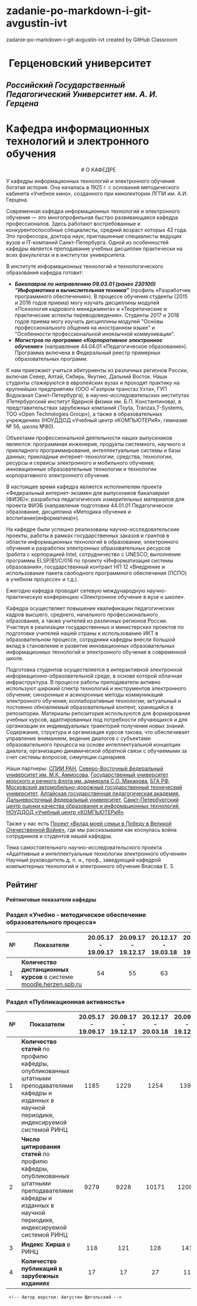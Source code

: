 # zadanie-po-markdown-i-git-avgustin-ivt
zadanie-po-markdown-i-git-avgustin-ivt created by GitHub Classroom
# <img src="https://mybrainstorm.ru/wp-content/uploads/2019/12/logotip.png" alt="logo" style="zoom: 1%;" /> Герценовский университет

## _Российский Государственный Педагогический Университет им. А. И. Герцена_

# Кафедра информационных технологий и электронного обучения



<div align="center">
  # О КАФЕДРЕ
</div>


У кафедры информационных технологий и электронного обучения богатая история. Она началась в 1925 г. с основания методического кабинета «Учебное кино», созданного при кинолектории ЛГПИ им. А.И. Герцена.

Современная кафедра информационных технологий и электронного обучения — это многопрофильная быстро развивающаяся кафедра профессионалов. Здесь работают востребованные и конкурентоспособные специалисты, средний возраст которых 42 года. Это профессора, доктора наук, приглашенные специалисты ведущих вузов и IT-компаний Санкт-Петербурга. Одной из особенностей кафедры является преподавание учебных дисциплин практически на всех факультетах и в институтах университета.



В институте информационных технологий и технологического образования кафедра готовит:


- ***Бакалавров по направлению 09.03.01 (ранее 230100) “Информатика и вычислительная техника”*** (профиль «Разработчик программного обеспечения»). В процессе обучения студенты (2015 и 2016 годов приема) могу изучать дисциплины модулей «Психология кадрового менеджмента» и «Теоретические и практические аспекты переводоведения». Студенты 2017 и 2018 годов приема могу изучать дисциплины модулей "Основы профессионального общения на иностранном языке" и "Особенности профессиональной иноязычной коммуникации".
- ***Магистров по программе «Корпоративное электронное обучение»*** (направление 44.04.01 «Педагогическое образование»). Программа включена в Федеральный реестр примерных образовательных программ.





К нам приезжают учиться абитуриенты из различных регионов России, включая Север, Алтай, Сибирь, Якутию, Дальний Восток. Наши студенты стажируются в европейских вузах и проходят практику на крупнейших предприятиях (ООО «Газпром трансгаз Ухта», ГУП Водоканал Санкт-Петербурга), в научно-исследовательских институтах (Петербургский институт Ядерной физики им. Б.П. Константинова), в представительствах зарубежных компаний (Toyta, Tranzas,T-Systems, ТОО «Open Technologies Group»), а также в образовательных учреждениях (НОУДДОД «Учебный центр «КОМПЬЮТЕРиЯ», гимназия № 56, школа №80).

Объектами профессиональной деятельности наших выпускников являются: программная инженерия, продукты системного, научного и прикладного программирования, интеллектуальные системы и базы данных; прикладные интернет-технологии; средства, технологии, ресурсы и сервисы электронного и мобильного обучения; инновационные образовательные технологии и технологии корпоративного электронного обучения.

В настоящее время кафедра является исполнителем проекта «Федеральный интернет-экзамен для выпускников бакалавриат (ФИЭБ)»: разработка педагогических измерительных материалов для проекта ФИЭБ (направление подготовки 44.01.01 Педагогическое образование, дисциплина «Методика обучения и воспитание(информатика)»).

На кафедре были успешно реализованы научно-исследовательские проекты, работы в рамках государственных заказов и грантов в области информационных технологий в образовании, электронного обучения и разработки электронных образовательных ресурсов (работа с корпорацией Intel, сотрудничество с UNESCO, выполнение программы ELSP/B1/C/016 по проекту «Информатизация системы образования», государственный контракт НП 12 «Внедрение и использование пакета свободного программного обеспечения (ПСПО) в учебном процессе» и т.д.).

Ежегодно кафедра проводит сетевую международную научно-практическую конференцию «Электронное обучение в вузе и школе».

Кафедра осуществляет повышение квалификации педагогических кадров высшего, среднего, начального профессионального образования, а также учителей из различных регионов России. Участвуя в реализации государственных и министерских проектов по подготовке учителей нашей страны к использованию ИКТ в образовательном процессе, сотрудники кафедры внесли большой вклад в становление и развитие инновационных образовательных информационных технологий и электронного обучения в современной школе.

Подготовка студентов осуществляется в интерактивной электронной информационно-образовательной среде, в основе которой облачная инфраструктура. В процессе работы преподаватели активно используют широкий спектр технологий и инструментов электронного обучения; синхронные и асинхронные методы коммуникаций электронного обучения; коллаборативные технологии; актуальный и постоянно обновляемый образовательный контент, хранящийся в репозитории. Материалы репозитория используются для формирования учебных курсов, адаптированных под потребности обучающихся и для организации их индивидуальных траекторий получения новых знаний. Содержание, структура и организация курсов такова, что обеспечивает управление вниманием, ведение диалогов с субъектами образовательного процесса на основе интеллектуальной концепции диалога; организацию динамической обратной связи с обучаемыми за счет системы вопросов; симуляции сценариев.





Наши партнеры: [СПИИ РАН](http://www.spiiras.nw.ru/), [Северо-Восточный федеральный университет им. М.К. Аммосова](https://www.s-vfu.ru/), [Государственный университет морского и речного флота им. адмирала С.О. Макарова](https://gumrf.ru/), [БГА РФ](https://bgarf.ru/), [Московский автомобильно-дорожный государственный технический университет](http://www.madi.ru/), [Алтайская государственная педагогическая академия](https://www.altspu.ru/), [Дальневосточный федеральный университет](https://www.dvfu.ru/), [Санкт-Петербургский центр оценки качества образования и информационных технологий](https://rcokoit.ru/), [НОУДДОД «Учебный центр «КОМПЬЮТЕРиЯ»](https://e-computeria.ru/).



Также у нас есть [Проект «Вклад моей семьи в Победу в Великой Отечественной Войне»](https://ict.herzen.spb.ru/department/about-us/ww2), где мы рассказываем как коснулась война сотрудников и студентов нашей кафедры.

Тема самостоятельного научно-исследовательского проекта
«Адаптивные и интеллектуальные технологии электронного обучения»
Научный руководитель д. п. н., проф., заведующий кафедрой компьютерных
технологий и электронного обучения
Власова Е. З.





## Рейтинг



#### Рейтинговые показатели кафедры

### Раздел «Учебно - методическое обеспечение образовательного процесса»



| №    |                          Показатели                          | 20.05.17 - 19.09.17 | 20.09.17 - 19.12.17 | 20.12.17 - 19.03.18 | 20.03.17 - 19.05.18 | 20.05.17 - 19.09.18 | 20.09.18 - 19.12.18 |
| ---- | ---------------------------------------------------------- | :-----------------: | :-----------------: | :-----------------: | :-----------------: | :-----------------: | :-----------------: |
| 1    | **Количество дистанционных курсов** в системе [moodle.herzen.spb.ru](https://moodle.herzen.spb.ru/) |         54          |         55          |         63          |         66          |         85          |         102         |





### Раздел «Публикационная активность»



| №    | Показатели                                                   | 20.05.17 - 19.09.17 | 20.09.17 - 19.12.17 | 20.12.17 - 20.03.18 | 20.09.18 - 19.12.18 |
| ---- | ----------------------------------------------------------- | :-----------------: | :-----------------: | :-----------------: | :-----------------: |
| 1    | **Количество статей** по профилю кафедры, опубликованных штатными преподавателями кафедры и изданных в научной периодике, индексируемой системой РИНЦ |        1185         |        1229         |        1254         |        1395         |
| 2    | **Число цитирования статей** по профилю кафедры, опубликованных штатными преподавателями кафедры и изданных в научной периодике, индексируемой системой РИНЦ |        9279         |        9228         |        10171        |        12085        |
| 3    | **Индекс Хирша** в РИНЦ                                      |         118         |         121         |         128         |         141         |
| 4    | **Количество публикаций в зарубежных изданиях**              |         17          |         17          |         27          |         11          |





```
 <!-- Автор верстки: Августин Щегольский -->
```

